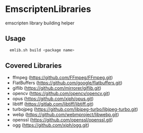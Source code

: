 # EmscriptenLibraries

emscripten library building helper

## Usage

```sh
  emlib.sh build <package name>
```

## Covered Libraries

* ffmpeg (<https://github.com/FFmpeg/FFmpeg.git>)
* FlatBuffers (<https://github.com/google/flatbuffers.git>)
* giflib (<https://github.com/mirrorer/giflib.git>)
* opencv (<https://github.com/opencv/opencv.git>)
* opus (<https://github.com/xiph/opus.git>)
* libtiff (<https://gitlab.com/libtiff/libtiff.git>)
* turbojpeg (<https://github.com/libjpeg-turbo/libjpeg-turbo.git>)
* webp (<https://github.com/webmproject/libwebp.git>)
* openssl (<https://github.com/openssl/openssl.git>)
* ogg (<https://github.com/xiph/ogg.git>)
